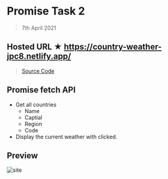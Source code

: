 # Promise Task 2

  > 7th April 2021

## Hosted URL ★ https://country-weather-jpc8.netlify.app/

> [Source Code](promise)

## Promise fetch API
  - Get all countries
    - Name
    - Captial
    - Region
    - Code
  - Display the current weather with clicked.

## Preview

![site](https://github.com/JPC8/guvi_BootCamp/blob/main/Tasks/Week3/promise-task-2/Preview.png)
